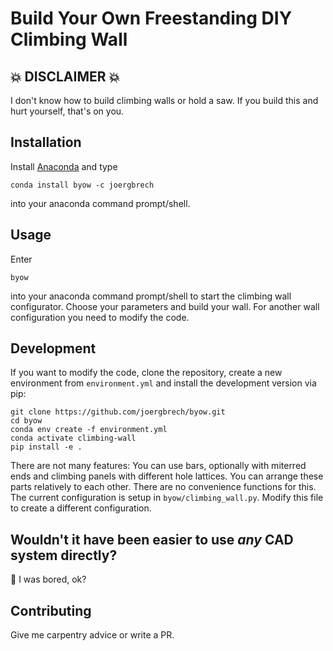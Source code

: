 # Build Your Own Freestanding DIY Climbing Wall

## :boom: DISCLAIMER :boom:

I don't know how to build climbing walls or hold a saw. If you build this and hurt yourself, that's on you.

## Installation

Install [Anaconda](https://docs.conda.io/en/latest/miniconda.html) and type

```buildoutcfg
conda install byow -c joergbrech
```

into your anaconda command prompt/shell.

## Usage

Enter
```buildoutcfg
byow
```
into your anaconda command prompt/shell to start the climbing wall configurator. Choose your parameters and build your wall.
For another wall configuration you need to modify the code.

## Development

If you want to modify the code, clone the repository, create a new environment from `environment.yml` and install the development version via pip:

```buildoutcfg
git clone https://github.com/joergbrech/byow.git
cd byow
conda env create -f environment.yml
conda activate climbing-wall
pip install -e .
```

There are not many features: You can use bars, optionally with miterred ends and climbing panels with different hole lattices. You can arrange these parts relatively to each other. There are no convenience functions for this. The current configuration is setup in `byow/climbing_wall.py`. Modify this file to create a different configuration.

## Wouldn't it have been easier to use *any* CAD system directly?

:fu: I was bored, ok?

## Contributing

Give me carpentry advice or write a PR.